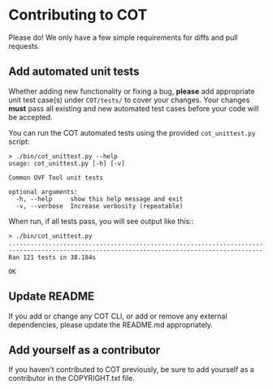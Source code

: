 Contributing to COT
===================

Please do! We only have a few simple requirements for diffs and pull requests.

Add automated unit tests
------------------------

Whether adding new functionality or fixing a bug, **please** add appropriate
unit test case(s) under ``COT/tests/`` to cover your changes. Your changes
**must** pass all existing and new automated test cases before your code
will be accepted.

You can run the COT automated tests using the provided ``cot_unittest.py``
script:

    > ./bin/cot_unittest.py --help
    usage: cot_unittest.py [-h] [-v]

    Common OVF Tool unit tests

    optional arguments:
      -h, --help     show this help message and exit
      -v, --verbose  Increase verbosity (repeatable)

When run, if all tests pass, you will see output like this::

    > ./bin/cot_unittest.py
    .........................................................................................................................
    ----------------------------------------------------------------------
    Ran 121 tests in 38.184s

    OK

Update README
-------------

If you add or change any COT CLI, or add or remove any external dependencies,
please update the README.md appropriately.

Add yourself as a contributor
-----------------------------

If you haven't contributed to COT previously, be sure to add yourself as a
contributor in the COPYRIGHT.txt file.
